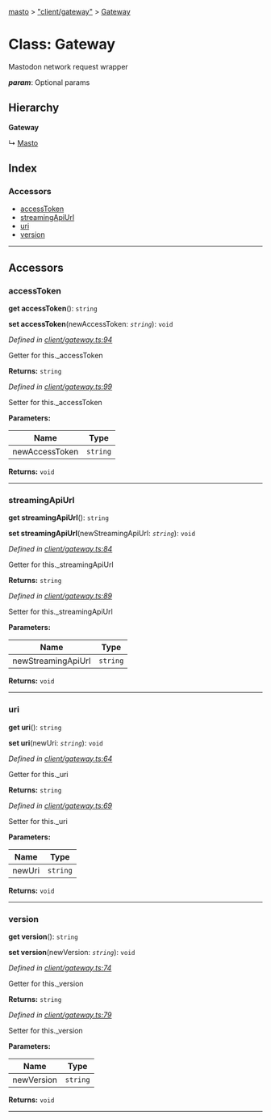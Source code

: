 [masto](../README.md) > ["client/gateway"](../modules/_client_gateway_.md) > [Gateway](../classes/_client_gateway_.gateway.md)

# Class: Gateway

Mastodon network request wrapper

*__param__*: Optional params

## Hierarchy

**Gateway**

↳  [Masto](_client_masto_.masto.md)

## Index

### Accessors

* [accessToken](_client_gateway_.gateway.md#accesstoken)
* [streamingApiUrl](_client_gateway_.gateway.md#streamingapiurl)
* [uri](_client_gateway_.gateway.md#uri)
* [version](_client_gateway_.gateway.md#version)

---

## Accessors

<a id="accesstoken"></a>

###  accessToken

**get accessToken**(): `string`

**set accessToken**(newAccessToken: *`string`*): `void`

*Defined in [client/gateway.ts:94](https://github.com/lagunehq/core/blob/84abcd4/src/client/gateway.ts#L94)*

Getter for this.\_accessToken

**Returns:** `string`

*Defined in [client/gateway.ts:99](https://github.com/lagunehq/core/blob/84abcd4/src/client/gateway.ts#L99)*

Setter for this.\_accessToken

**Parameters:**

| Name | Type |
| ------ | ------ |
| newAccessToken | `string` |

**Returns:** `void`

___
<a id="streamingapiurl"></a>

###  streamingApiUrl

**get streamingApiUrl**(): `string`

**set streamingApiUrl**(newStreamingApiUrl: *`string`*): `void`

*Defined in [client/gateway.ts:84](https://github.com/lagunehq/core/blob/84abcd4/src/client/gateway.ts#L84)*

Getter for this.\_streamingApiUrl

**Returns:** `string`

*Defined in [client/gateway.ts:89](https://github.com/lagunehq/core/blob/84abcd4/src/client/gateway.ts#L89)*

Setter for this.\_streamingApiUrl

**Parameters:**

| Name | Type |
| ------ | ------ |
| newStreamingApiUrl | `string` |

**Returns:** `void`

___
<a id="uri"></a>

###  uri

**get uri**(): `string`

**set uri**(newUri: *`string`*): `void`

*Defined in [client/gateway.ts:64](https://github.com/lagunehq/core/blob/84abcd4/src/client/gateway.ts#L64)*

Getter for this.\_uri

**Returns:** `string`

*Defined in [client/gateway.ts:69](https://github.com/lagunehq/core/blob/84abcd4/src/client/gateway.ts#L69)*

Setter for this.\_uri

**Parameters:**

| Name | Type |
| ------ | ------ |
| newUri | `string` |

**Returns:** `void`

___
<a id="version"></a>

###  version

**get version**(): `string`

**set version**(newVersion: *`string`*): `void`

*Defined in [client/gateway.ts:74](https://github.com/lagunehq/core/blob/84abcd4/src/client/gateway.ts#L74)*

Getter for this.\_version

**Returns:** `string`

*Defined in [client/gateway.ts:79](https://github.com/lagunehq/core/blob/84abcd4/src/client/gateway.ts#L79)*

Setter for this.\_version

**Parameters:**

| Name | Type |
| ------ | ------ |
| newVersion | `string` |

**Returns:** `void`

___


